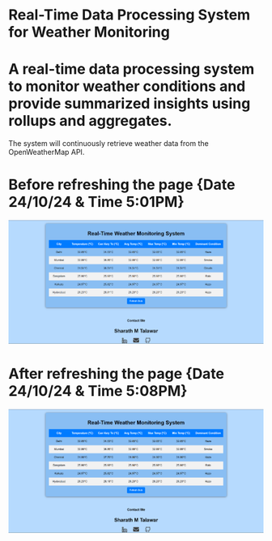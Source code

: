# Real-Time Data Processing System for Weather Monitoring

#  A real-time data processing system to monitor weather conditions and provide summarized insights using rollups and aggregates.

 The system will continuously retrieve weather data from the OpenWeatherMap API.

# **Before refreshing the page {Date 24/10/24 & Time 5:01PM}** 
![Image Alt](https://github.com/sharath816/Weather_Monitor/blob/e36dd9985dd171f884c216217515535016bccfc5/Screenshot%202024-10-24%20170106.png)

# **After refreshing the page {Date 24/10/24 & Time 5:08PM}** 
![Image Alt](https://github.com/sharath816/Weather_Monitor/blob/822193bba03bd2a53ba982762a5cea94c82e3cbd/Screenshot%202024-10-24%20170822.png)

